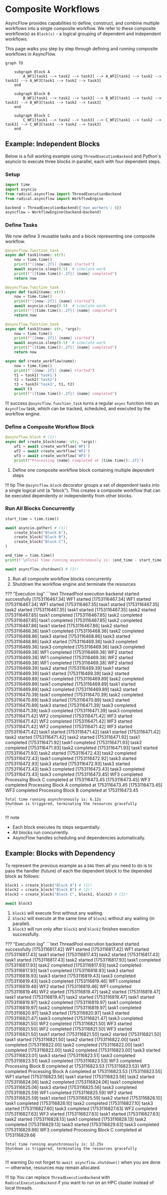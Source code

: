 # Composite Workflows

AsyncFlow provides capabilities to define, construct, and combine multiple workflows into a single composite workflow. We refer to these composite workflow(s) as `Block(s)` - a logical grouping of dependent and independent workflows.

This page walks you step by step through defining and running composite workflows in AsyncFlow.

```mermaid
graph TD

    subgraph Block A
        A_WF1[task1 --> task2 --> task3] --> A_WF2[task1 --> task2 --> task3] --> A_WF3[task1 --> task2 --> task3] 
    end

    subgraph Block B
        B_WF1[task1 --> task2 --> task3] --> B_WF2[task1 --> task2 --> task3] --> B_WF3[task1 --> task2 --> task3] 
    end

    subgraph Block C
        C_WF1[task1 --> task2 --> task3] --> C_WF2[task1 --> task2 --> task3] --> C_WF3[task1 --> task2 --> task3] 
    end

```


## Example: Independent Blocks

Below is a full working example using `ThreadExecutionBackend` and Python's asyncio to execute three blocks in parallel, each with four dependent steps.

### Setup

```python
import time
import asyncio
from radical.asyncflow import ThreadExecutionBackend
from radical.asyncflow import WorkflowEngine

backend = ThreadExecutionBackend({'max_workers': 4})
asyncflow = WorkflowEngine(backend=backend)
```

### Define Tasks

We now define 3 reusable tasks and a block representing one composite workflow.

```python
@asyncflow.function_task
async def task1(name: str):
    now = time.time()
    print(f"[{now:.2f}] {name} started")
    await asyncio.sleep(0.5)  # simulate work
    print(f"[{time.time():.2f}] {name} completed")
    return now

@asyncflow.function_task
async def task2(name: str):
    now = time.time()
    print(f"[{now:.2f}] {name} started")
    await asyncio.sleep(0.5)  # simulate work
    print(f"[{time.time():.2f}] {name} completed")
    return now

@asyncflow.function_task
async def task3(name: str, *args):
    now = time.time()
    print(f"[{now:.2f}] {name} started")
    await asyncio.sleep(0.5)  # simulate work
    print(f"[{time.time():.2f}] {name} completed")
    return now
```

```python
async def create_workflow(name):
    now = time.time()
    print(f"[{now:.2f}] {name} started")
    t1 = task1('task1')
    t2 = task2('task2')
    t3 = task3('task3', t1, t2)
    await t3
    print(f"[{time.time():.2f}] {name} completed")
```

!!! success
`@asyncflow.function_task` turns a regular `async` function into an `AsyncFlow` task, which can be tracked, scheduled, and executed by the workflow engine.

### Define a Composite Workflow Block

```python
@asyncflow.block # (1)!
async def create_block(name: str, *args):
    wf1 = await create_workflow('WF1')
    wf2 = await create_workflow('WF2')
    wf3 = await create_workflow('WF3')
    print(f"Processing {name} completed at {time.time():.2f}")
```

1. Define one composite workflow block containing multiple dependent steps

!!! tip
The `@asyncflow.block` decorator groups a set of dependent tasks into a single logical unit (a "block"). This creates a composite workflow that can be executed dependently or independently from other blocks.

### Run All Blocks Concurrently

```python
start_time = time.time()

await asyncio.gather( # (1)!
    create_block("Block A"),
    create_block("Block B"),
    create_block("Block C"),
)

end_time = time.time()
print(f"\nTotal time running asynchronously is: {end_time - start_time:.2f}s")

await asyncflow.shutdown() # (2)!
```

1. Run all composite workflow blocks concurrently
2. Shutdown the workflow engine and terminate the resources

??? "Execution log"
    ```text
    ThreadPool execution backend started successfully
    [1753116467.34] WF1 started
    [1753116467.34] WF1 started
    [1753116467.34] WF1 started
    [1753116467.35] task1 started
    [1753116467.35] task2 started
    [1753116467.35] task1 started
    [1753116467.35] task2 started
    [1753116467.85] task1 completed
    [1753116467.85] task2 completed
    [1753116467.85] task1 completed
    [1753116467.85] task2 completed
    [1753116467.86] task1 started
    [1753116467.86] task2 started
    [1753116468.36] task1 completed
    [1753116468.36] task2 completed
    [1753116468.86] task3 started
    [1753116468.86] task3 started
    [1753116468.86] task3 started
    [1753116469.36] task3 completed
    [1753116469.36] task3 completed
    [1753116469.36] task3 completed
    [1753116469.38] WF1 completed
    [1753116469.38] WF2 started
    [1753116469.38] WF1 completed
    [1753116469.38] WF2 started
    [1753116469.38] WF1 completed
    [1753116469.38] WF2 started
    [1753116469.39] task2 started
    [1753116469.39] task1 started
    [1753116469.39] task1 started
    [1753116469.39] task2 started
    [1753116469.89] task1 completed
    [1753116469.89] task2 completed
    [1753116469.89] task1 completed
    [1753116469.89] task1 started
    [1753116469.89] task2 completed
    [1753116469.89] task2 started
    [1753116470.39] task1 completed
    [1753116470.39] task2 completed
    [1753116470.89] task3 started
    [1753116470.89] task3 started
    [1753116470.89] task3 started
    [1753116471.39] task3 completed
    [1753116471.39] task3 completed
    [1753116471.39] task3 completed
    [1753116471.42] WF2 completed
    [1753116471.42] WF3 started
    [1753116471.42] WF2 completed
    [1753116471.42] WF3 started
    [1753116471.42] WF2 completed
    [1753116471.42] WF3 started
    [1753116471.42] task1 started
    [1753116471.42] task1 started
    [1753116471.42] task2 started
    [1753116471.42] task2 started
    [1753116471.92] task1 completed
    [1753116471.92] task1 completed
    [1753116471.93] task2 completed
    [1753116471.93] task2 completed
    [1753116471.93] task1 started
    [1753116471.93] task2 started
    [1753116472.43] task2 completed
    [1753116472.43] task1 completed
    [1753116472.92] task3 started
    [1753116472.93] task3 started
    [1753116472.93] task3 started
    [1753116473.43] task3 completed
    [1753116473.43] task3 completed
    [1753116473.43] task3 completed
    [1753116473.45] WF3 completed
    Processing Block C completed at 1753116473.45
    [1753116473.45] WF3 completed
    Processing Block A completed at 1753116473.45
    [1753116473.45] WF3 completed
    Processing Block B completed at 1753116473.45

    Total time running asynchronously is: 6.12s
    Shutdown is triggered, terminating the resources gracefully
    ```

!!! note
- Each block executes its steps sequentially.
- All blocks run concurrently.
- AsyncFlow handles scheduling and dependencies automatically.

## Example: Blocks with Dependency
To represent the previous example as a `DAG` then all you need to do is to
pass the handler (future) of each the dependent block to the depended block as follows:

```python
block1 = create_block("Block A") # (1)!
block2 = create_block("Block B") # (2)!
block3 = create_block("Block C", block1, block2) # (3)!

await block3
```

1. `block1` will execute first without any waiting.
2. `block2` will execute at the same time of  `block1` without any waiting (in parallel).
3. `block3` will run only after `block1` and `block2` finishes execution successfully.


??? "Execution log"
    ```text
    ThreadPool execution backend started successfully
    [1753116817.42] WF1 started
    [1753116817.42] WF1 started
    [1753116817.43] task1 started
    [1753116817.43] task2 started
    [1753116817.43] task1 started
    [1753116817.43] task2 started
    [1753116817.93] task1 completed
    [1753116817.93] task2 completed
    [1753116817.93] task2 completed
    [1753116817.93] task1 completed
    [1753116818.93] task3 started
    [1753116818.93] task3 started
    [1753116819.43] task3 completed
    [1753116819.43] task3 completed
    [1753116819.46] WF1 completed
    [1753116819.46] WF2 started
    [1753116819.46] WF1 completed
    [1753116819.46] WF2 started
    [1753116819.47] task2 started
    [1753116819.47] task1 started
    [1753116819.47] task2 started
    [1753116819.47] task1 started
    [1753116819.97] task2 completed
    [1753116819.97] task1 completed
    [1753116819.97] task2 completed
    [1753116819.97] task1 completed
    [1753116820.97] task3 started
    [1753116820.97] task3 started
    [1753116821.47] task3 completed
    [1753116821.47] task3 completed
    [1753116821.50] WF2 completed
    [1753116821.50] WF3 started
    [1753116821.50] WF2 completed
    [1753116821.50] WF3 started
    [1753116821.50] task1 started
    [1753116821.50] task2 started
    [1753116821.50] task1 started
    [1753116821.50] task2 started
    [1753116822.00] task1 completed
    [1753116822.00] task2 completed
    [1753116822.00] task1 completed
    [1753116822.00] task2 completed
    [1753116823.00] task3 started
    [1753116823.01] task3 started
    [1753116823.51] task3 completed
    [1753116823.51] task3 completed
    [1753116823.53] WF3 completed
    Processing Block B completed at 1753116823.53
    [1753116823.53] WF3 completed
    Processing Block A completed at 1753116823.53
    [1753116823.55] WF1 started
    [1753116823.56] task1 started
    [1753116823.56] task2 started
    [1753116824.06] task2 completed
    [1753116824.06] task1 completed
    [1753116825.06] task3 started
    [1753116825.56] task3 completed
    [1753116825.59] WF1 completed
    [1753116825.59] WF2 started
    [1753116825.59] task1 started
    [1753116825.59] task2 started
    [1753116826.10] task1 completed
    [1753116826.10] task2 completed
    [1753116827.10] task3 started
    [1753116827.60] task3 completed
    [1753116827.63] WF2 completed
    [1753116827.63] WF3 started
    [1753116827.63] task1 started
    [1753116827.63] task2 started
    [1753116828.13] task1 completed
    [1753116828.13] task2 completed
    [1753116829.13] task3 started
    [1753116829.63] task3 completed
    [1753116829.66] WF3 completed
    Processing Block C completed at 1753116829.66

    Total time running asynchronously is: 12.25s
    Shutdown is triggered, terminating the resources gracefully
    ```


!!! warning
Do not forget to `await asyncflow.shutdown()` when you are done — otherwise, resources may remain allocated.

!!! tip
You can replace `ThreadExecutionBackend` with `RadicalExecutionBackend` if you want to run on an HPC cluster instead of local threads.
